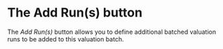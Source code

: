# The Add Run(s) button

The _Add Run(s)_ button allows you to define additional batched valuation
runs to be added to this valuation batch.
